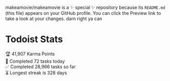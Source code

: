 makeamovie/makeamovie is a ✨ special ✨ repository because its `README.md` (this file) appears on your GitHub profile.
You can click the Preview link to take a look at your changes. darn right ya can

# Todoist Stats

<!-- TODO-IST:START -->
🏆  41,907 Karma Points           
🌸  Completed 72 tasks today           
✅  Completed 28,966 tasks so far           
⏳  Longest streak is 328 days
<!-- TODO-IST:END -->